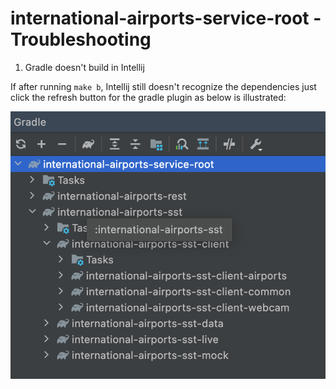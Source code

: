 # international-airports-service-root - Troubleshooting

1. Gradle doesn't build in Intellij

If after running `make b`, Intellij still doesn't recognize the dependencies just click the refresh button for the gradle plugin as below is illustrated:

[![img alt](./docs/gradle_refresh.png)]()
